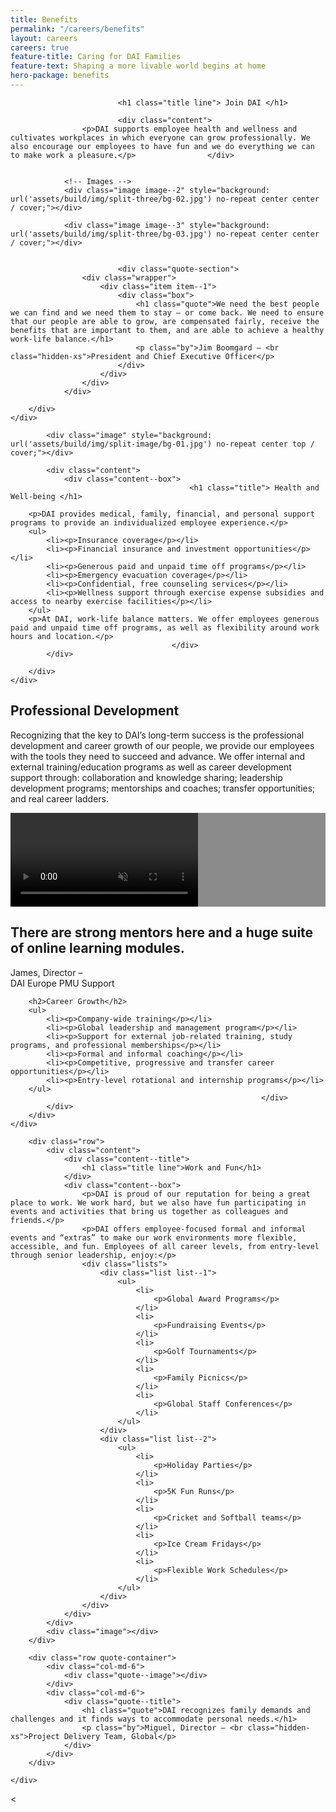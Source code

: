 ```yaml
---
title: Benefits
permalink: "/careers/benefits"
layout: careers
careers: true
feature-title: Caring for DAI Families
feature-text: Shaping a more livable world begins at home
hero-package: benefits
---
```


<section class="split-three"> 
    <div class="container with-quote">
        <div class="row">

                            <h1 class="title line"> Join DAI </h1>
                        
                            <div class="content">
                    <p>DAI supports employee health and wellness and cultivates workplaces in which everyone can grow professionally. We also encourage our employees to have fun and we do everything we can to make work a pleasure.</p>                </div>
                        
            
                <!-- Images -->
                <div class="image image--2" style="background: url('assets/build/img/split-three/bg-02.jpg') no-repeat center center / cover;"></div>

                <div class="image image--3" style="background: url('assets/build/img/split-three/bg-03.jpg') no-repeat center center / cover;"></div>

            
                            <div class="quote-section">
                    <div class="wrapper">
                        <div class="item item--1">
                            <div class="box">
                                <h1 class="quote">We need the best people we can find and we need them to stay – or come back. We need to ensure that our people are able to grow, are compensated fairly, receive the benefits that are important to them, and are able to achieve a healthy work-life balance.</h1>
                                <p class="by">Jim Boomgard – <br class="hidden-xs">President and Chief Executive Officer</p>
                            </div>
                        </div>
                    </div>
                </div>
                        
        </div>
    </div>
</section><section class="split-image">
    <div class="container">
        <div class="row">

            <div class="image" style="background: url('assets/build/img/split-image/bg-01.jpg') no-repeat center top / cover;"></div> 
            
            <div class="content">
                <div class="content--box">
                                            <h1 class="title"> Health and Well-being </h1>
                                                                
        <p>DAI provides medical, family, financial, and personal support programs to provide an individualized employee experience.</p>
        <ul>
            <li><p>Insurance coverage</p></li>
            <li><p>Financial insurance and investment opportunities</p></li>
            <li><p>Generous paid and unpaid time off programs</p></li>
            <li><p>Emergency evacuation coverage</p></li>
            <li><p>Confidential, free counseling services</p></li>
            <li><p>Wellness support through exercise expense subsidies and access to nearby exercise facilities</p></li>
        </ul>
        <p>At DAI, work-life balance matters. We offer employees generous paid and unpaid time off programs, as well as flexibility around work hours and location.</p>
                                        </div>
            </div>
            
        </div>
    </div>
</section><section class="content--full grey">
    <div class="container">
        <div class="row">
            <div class="col-md-8 content--container">
                <h1 class="title line">
                    Professional Development 
                </h1>
                <div class="copy">
                    <p>Recognizing that the key to DAI’s long-term success is the professional development and career growth of our people, we provide our employees with the tools they need to succeed and advance. We offer internal and external training/education programs as well as career development support through: collaboration and knowledge sharing; leadership development programs; mentorships and coaches; transfer opportunities; and real career ladders.</p> 
                </div>
            </div>
        </div>
    </div>
</section><section class="banner--video" style="background: linear-gradient(rgba(0, 0, 0, 0.45), rgba(0, 0, 0, 0.45)), url('assets/build/img/videos/benefits.jpg') no-repeat center center / cover;">
    <video autoplay muted>
        <source src="https://s3.amazonaws.com/dai-assets/videos/banner/why-dai.mp4" type="video/mp4">
    </video>
</section><section class="quote-content ">
    <div class="container">
        <div class="row">
            <div class="col-md-5">
                <div class="content--title quote-mark quote-mark--5">
                                            <h1 class="quote"> There are strong mentors here and a huge suite of online learning modules. </h1>
                                                                <p class="by"> James, Director – <br class='hidden-xs'>DAI Europe PMU Support </p>
                                    </div>
            </div>
            <div class="col-md-7">
                                <div class="content--box ">
                                            
        <h2>Career Growth</h2>
        <ul>
            <li><p>Company-wide training</p></li>
            <li><p>Global leadership and management program</p></li>
            <li><p>Support for external job-related training, study programs, and professional memberships</p></li>
            <li><p>Formal and informal coaching</p></li>
            <li><p>Competitive, progressive and transfer career opportunities</p></li>
            <li><p>Entry-level rotational and internship programs</p></li>
        </ul>
                                                            </div>
            </div>
        </div>
    </div>
</section><section class="work-and-fun">
    <div class="container">

        <div class="row">
            <div class="content">
                <div class="content--title">
                    <h1 class="title line">Work and Fun</h1>
                </div>
                <div class="content--box">
                    <p>DAI is proud of our reputation for being a great place to work. We work hard, but we also have fun participating in events and activities that bring us together as colleagues and friends.</p>
                    <p>DAI offers employee-focused formal and informal events and “extras” to make our work environments more flexible, accessible, and fun. Employees of all career levels, from entry-level through senior leadership, enjoy:</p>
                    <div class="lists">
                        <div class="list list--1">
                            <ul>
                                <li>
                                    <p>Global Award Programs</p>
                                </li>
                                <li>
                                    <p>Fundraising Events</p>
                                </li>
                                <li>
                                    <p>Golf Tournaments</p>
                                </li>
                                <li>
                                    <p>Family Picnics</p>
                                </li>
                                <li>
                                    <p>Global Staff Conferences</p>
                                </li>
                            </ul>
                        </div>
                        <div class="list list--2">
                            <ul>
                                <li>
                                    <p>Holiday Parties</p>
                                </li>
                                <li>
                                    <p>5K Fun Runs</p>
                                </li>
                                <li>
                                    <p>Cricket and Softball teams</p>
                                </li>
                                <li>
                                    <p>Ice Cream Fridays</p>
                                </li>
                                <li>
                                    <p>Flexible Work Schedules</p>
                                </li>
                            </ul>
                        </div>
                    </div>
                </div>
            </div>
            <div class="image"></div>
        </div>

        <div class="row quote-container">
            <div class="col-md-6">
                <div class="quote--image"></div>
            </div>
            <div class="col-md-6">
                <div class="quote--title">
                    <h1 class="quote">DAI recognizes family demands and challenges and it finds ways to accommodate personal needs.</h1>
                    <p class="by">Miguel, Director – <br class="hidden-xs">Project Delivery Team, Global</p>
                </div>
            </div>
        </div>

    </div>
</section><
